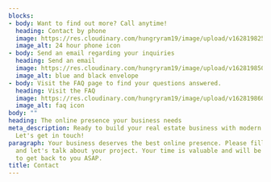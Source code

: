 ```yaml
---
blocks:
- body: Want to find out more? Call anytime!
  heading: Contact by phone
  image: https://res.cloudinary.com/hungryram19/image/upload/v1628198254/hungryram/phone_b80gbg.png
  image_alt: 24 hour phone icon
- body: Send an email regarding your inquiries
  heading: Send an email
  image: https://res.cloudinary.com/hungryram19/image/upload/v1628198502/hungryram/email_h1j90s.png
  image_alt: blue and black envelope
- body: Visit the FAQ page to find your questions answered.
  heading: Visit the FAQ
  image: https://res.cloudinary.com/hungryram19/image/upload/v1628198603/hungryram/faq_bxf6wi.png
  image_alt: faq icon
body: ""
heading: The online presence your business needs
meta_description: Ready to build your real estate business with modern technology?
  Let's get in touch!
paragraph: Your business deserves the best online presence. Please fill out the form
  and let's talk about your project. Your time is valuable and will be a priority
  to get back to you ASAP.
title: Contact
---
```

